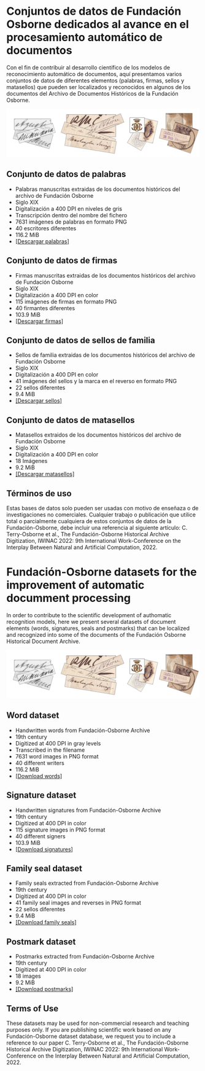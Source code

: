 # Conjuntos de datos de Fundación Osborne dedicados al avance en el procesamiento automático de documentos

Con el fin de contribuir al desarrollo científico de los modelos de reconocimiento automático de documentos, aquí presentamos varios conjuntos de datos de diferentes elementos (palabras, firmas, sellos y matasellos) que pueden ser localizados y reconocidos en algunos de los documentos del Archivo de Documentos Históricos de la Fundación Osborne.

<img src="https://github.com/jfvelezserrano/HistoricalDocumentRecognition/blob/main/Collage.png">

## Conjunto de datos de palabras

- Palabras manuscritas extraidas de los documentos históricos del archivo de Fundación Osborne
- Siglo XIX
- Digitalización a 400 DPI en niveles de gris
- Transcripción dentro del nombre del fichero
- 7631 imágenes de palabras en formato PNG
- 40 escritores diferentes
- 116.2 MiB
- <a href="https://urjc-my.sharepoint.com/:f:/g/personal/jose_velez_urjc_es/EiBS0Bnkq_tBjGRUzaN6bukBlUepDO5SnHdQUk_MZC0cbQ?e=FweO6H">[Descargar palabras]</a>


## Conjunto de datos de firmas

- Firmas manuscritas extraidas de los documentos históricos del archivo de Fundación Osborne
- Siglo XIX
- Digitalización a 400 DPI en color
- 115 imágenes de firmas en formato PNG
- 40 firmantes diferentes
- 103.9 MiB
- <a href="https://urjc-my.sharepoint.com/:f:/g/personal/jose_velez_urjc_es/Eo00PmPp_pxGs-h1MgCgEsMBb8fBcuYI1NQ92Yaf0s2ijg?e=1OedAW">[Descargar firmas]</a>

## Conjunto de datos de sellos de familia

- Sellos de familia extraidas de los documentos históricos del archivo de Fundación Osborne
- Siglo XIX
- Digitalización a 400 DPI en color
- 41 imágenes del sellos y la marca en el reverso en formato PNG
- 22 sellos diferentes
- 9.4 MiB
- <a href="https://urjc-my.sharepoint.com/:f:/g/personal/jose_velez_urjc_es/Ejpif_2Ty9pGmyPfzgIOg-gBJbWZ8EoiuXBGVrTurK81EA?e=rb6VPO">[Descargar sellos]</a>

## Conjunto de datos de matasellos

- Matasellos extraidos de los documentos históricos del archivo de Fundación Osborne
- Siglo XIX
- Digitalización a 400 DPI en color
- 18 Imágenes
- 9.2 MiB
- <a href="https://urjc-my.sharepoint.com/:u:/g/personal/jose_velez_urjc_es/EVbStpjh56lImJE-9BqpQwwB48vbukzrIRMYMo8CwuuL2w?e=oP6pbD">[Descargar matasellos]</a>


## Términos de uso

Estas bases de datos solo pueden ser usadas con motivo de enseñaza o de investigaciones no comerciales. Cualquier trabajo o publicación que utilice total o parcialmente cualquiera de estos conjuntos de datos de la Fundación-Osborne, debe incluir una referencia al siguiente artículo: C. Terry-Osborne et al., The Fundación-Osborne Historical Archive Digitization, IWINAC 2022: 9th International Work-Conference on the Interplay Between Natural and Artificial Computation, 2022.


# Fundación-Osborne datasets for the improvement of automatic documment processing

In order to contribute to the scientific development of authomatic recognition models, here we present several datasets of document elements (words, signatures, seals and postmarks) that can be localized and recognized into some of the documents of the Fundación Osborne Historical Document Archive.

<img src="https://github.com/jfvelezserrano/HistoricalDocumentRecognition/blob/main/Collage.png">

## Word dataset

- Handwritten words from Fundación-Osborne Archive
- 19th century
- Digitized at 400 DPI in gray levels
- Transcribed in the filename
- 7631 word images in PNG format
- 40 different writers
- 116.2 MiB
- <a href="https://urjc-my.sharepoint.com/:f:/g/personal/jose_velez_urjc_es/EiBS0Bnkq_tBjGRUzaN6bukBlUepDO5SnHdQUk_MZC0cbQ?e=FweO6H">[Download words]</a>

## Signature dataset

- Handwritten signatures from Fundación-Osborne Archive
- 19th century
- Digitized at 400 DPI in color
- 115 signature images in PNG format
- 40 different signers
- 103.9 MiB
- <a href="https://urjc-my.sharepoint.com/:f:/g/personal/jose_velez_urjc_es/Eo00PmPp_pxGs-h1MgCgEsMBb8fBcuYI1NQ92Yaf0s2ijg?e=1OedAW">[Download signatures]</a>

## Family seal dataset

- Family seals extracted from Fundación-Osborne Archive
- 19th century
- Digitized at 400 DPI in color
- 41 family seal images and reverses in PNG format
- 22 sellos diferentes
- 9.4 MiB
- <a href="https://urjc-my.sharepoint.com/:f:/g/personal/jose_velez_urjc_es/Ejpif_2Ty9pGmyPfzgIOg-gBJbWZ8EoiuXBGVrTurK81EA?e=rb6VPO">[Download family seals]</a>

## Postmark dataset

- Postmarks extracted from Fundación-Osborne Archive
- 19th century
- Digitized at 400 DPI in color
- 18 images
- 9.2 MiB
- <a href="https://urjc-my.sharepoint.com/:u:/g/personal/jose_velez_urjc_es/EVbStpjh56lImJE-9BqpQwwB48vbukzrIRMYMo8CwuuL2w?e=oP6pbD">[Download postmarks]</a>


## Terms of Use

These datasets may be used for non-commercial research and teaching purposes only. If you are publishing scientific work based on any Fundación-Osborne dataset database, we request you to include a reference to our paper C. Terry-Osborne et al., The Fundación-Osborne Historical Archive Digitization, IWINAC 2022: 9th International Work-Conference on the Interplay Between Natural and Artificial Computation, 2022.
